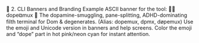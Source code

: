 🎨 2. CLI Banners and Branding
Example ASCII banner for the tool:
💊🍑 dope⧉mux 🍆
The dopamine-smuggling, pane-splitting, ADHD-dominating filth terminal for Dom & degenerates.
(Alias: dopemux, dpmx, døpemux)
Use the emoji and Unicode version in banners and help screens.
Color the emoji and “dope” part in hot pink/neon cyan for instant attention.